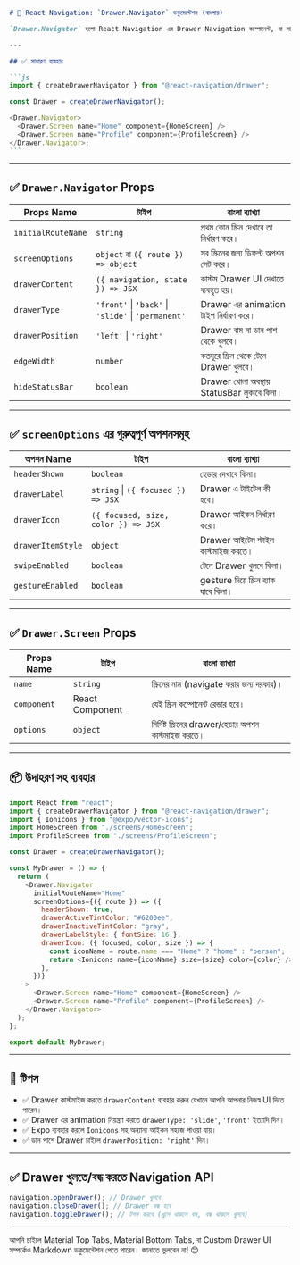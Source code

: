 ````markdown
# 📘 React Navigation: `Drawer.Navigator` ডকুমেন্টেশন (বাংলায়)

`Drawer.Navigator` হলো React Navigation এর Drawer Navigation কম্পোনেন্ট, যা সাইড থেকে স্লাইড করে আসা মেনু দ্বারা স্ক্রিন নেভিগেট করতে সাহায্য করে। সাধারণত বাম বা ডান পাশ থেকে Drawer খুলে বিভিন্ন স্ক্রিনে যাওয়া যায়।

---

## ✅ সাধারণ ব্যবহার

```js
import { createDrawerNavigator } from "@react-navigation/drawer";

const Drawer = createDrawerNavigator();

<Drawer.Navigator>
  <Drawer.Screen name="Home" component={HomeScreen} />
  <Drawer.Screen name="Profile" component={ProfileScreen} />
</Drawer.Navigator>;
```
````

---

## ✅ `Drawer.Navigator` Props

| Props Name         | টাইপ                                                | বাংলা ব্যাখ্যা                             |
| ------------------ | --------------------------------------------------- | ------------------------------------------ |
| `initialRouteName` | `string`                                            | প্রথম কোন স্ক্রিন দেখাবে তা নির্ধারণ করে।  |
| `screenOptions`    | `object` বা `({ route }) => object`                 | সব স্ক্রিনের জন্য ডিফল্ট অপশন সেট করে।     |
| `drawerContent`    | `({ navigation, state }) => JSX`                    | কাস্টম Drawer UI দেখাতে ব্যবহৃত হয়।        |
| `drawerType`       | `'front'` \| `'back'` \| `'slide'` \| `'permanent'` | Drawer এর animation টাইপ নির্ধারণ করে।     |
| `drawerPosition`   | `'left'` \| `'right'`                               | Drawer বাম না ডান পাশ থেকে খুলবে।          |
| `edgeWidth`        | `number`                                            | কতদূরে স্ক্রিন থেকে টেনে Drawer খুলবে।     |
| `hideStatusBar`    | `boolean`                                           | Drawer খোলা অবস্থায় StatusBar লুকাবে কিনা। |

---

## ✅ `screenOptions` এর গুরুত্বপূর্ণ অপশনসমূহ

| অপশন Name         | টাইপ                                | বাংলা ব্যাখ্যা                        |
| ----------------- | ----------------------------------- | ------------------------------------- |
| `headerShown`     | `boolean`                           | হেডার দেখাবে কিনা।                    |
| `drawerLabel`     | `string` \| `({ focused }) => JSX`  | Drawer এ টাইটেল কী হবে।               |
| `drawerIcon`      | `({ focused, size, color }) => JSX` | Drawer আইকন নির্ধারণ করে।             |
| `drawerItemStyle` | `object`                            | Drawer আইটেম স্টাইল কাস্টমাইজ করতে।   |
| `swipeEnabled`    | `boolean`                           | টেনে Drawer খুলবে কিনা।               |
| `gestureEnabled`  | `boolean`                           | gesture দিয়ে স্ক্রিন ব্যাক যাবে কিনা। |

---

## ✅ `Drawer.Screen` Props

| Props Name  | টাইপ            | বাংলা ব্যাখ্যা                                        |
| ----------- | --------------- | ----------------------------------------------------- |
| `name`      | `string`        | স্ক্রিনের নাম (navigate করার জন্য দরকার)।             |
| `component` | React Component | যেই স্ক্রিন কম্পোনেন্ট রেন্ডার হবে।                   |
| `options`   | `object`        | নির্দিষ্ট স্ক্রিনের drawer/হেডার অপশন কাস্টমাইজ করতে। |

---

## 📦 উদাহরণ সহ ব্যবহার

```js
import React from "react";
import { createDrawerNavigator } from "@react-navigation/drawer";
import { Ionicons } from "@expo/vector-icons";
import HomeScreen from "./screens/HomeScreen";
import ProfileScreen from "./screens/ProfileScreen";

const Drawer = createDrawerNavigator();

const MyDrawer = () => {
  return (
    <Drawer.Navigator
      initialRouteName="Home"
      screenOptions={({ route }) => ({
        headerShown: true,
        drawerActiveTintColor: "#6200ee",
        drawerInactiveTintColor: "gray",
        drawerLabelStyle: { fontSize: 16 },
        drawerIcon: ({ focused, color, size }) => {
          const iconName = route.name === "Home" ? "home" : "person";
          return <Ionicons name={iconName} size={size} color={color} />;
        },
      })}
    >
      <Drawer.Screen name="Home" component={HomeScreen} />
      <Drawer.Screen name="Profile" component={ProfileScreen} />
    </Drawer.Navigator>
  );
};

export default MyDrawer;
```

---

## 🧠 টিপস

- ✅ Drawer কাস্টমাইজ করতে `drawerContent` ব্যবহার করুন যেখানে আপনি আপনার নিজস্ব UI দিতে পারেন।
- ✅ Drawer এর animation নিয়ন্ত্রণ করতে `drawerType: 'slide'`, `'front'` ইত্যাদি দিন।
- ✅ Expo ব্যবহার করলে `Ionicons` সহ অন্যান্য আইকন সহজে পাওয়া যায়।
- ✅ ডান পাশে Drawer চাইলে `drawerPosition: 'right'` দিন।

---

## ✅ Drawer খুলতে/বন্ধ করতে Navigation API

```js
navigation.openDrawer(); // Drawer খুলবে
navigation.closeDrawer(); // Drawer বন্ধ হবে
navigation.toggleDrawer(); // টগল করবে (খুলে থাকলে বন্ধ, বন্ধ থাকলে খুলবে)
```

---

আপনি চাইলে Material Top Tabs, Material Bottom Tabs, বা Custom Drawer UI সম্পর্কেও Markdown ডকুমেন্টেশন পেতে পারেন। জানাতে ভুলবেন না! 😊

```

```

